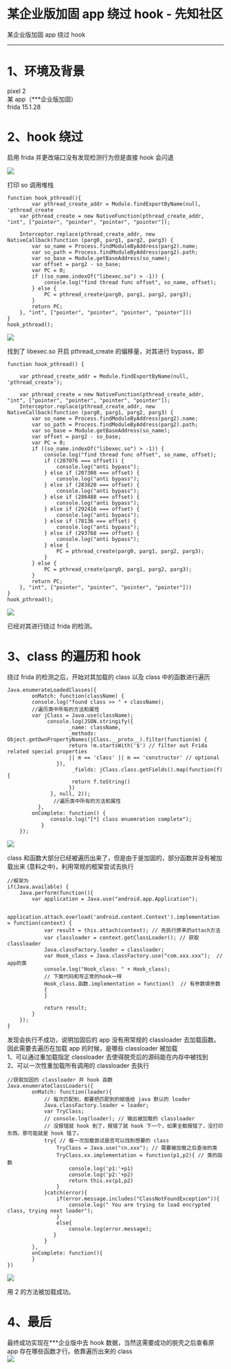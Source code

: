 

# 某企业版加固 app 绕过 hook - 先知社区

某企业版加固 app 绕过 hook

- - -

# 1、环境及背景

pixel 2  
某 app（\*\*\*企业版加固）  
frida 15.1.28

# 2、hook 绕过

启用 frida 并更改端口没有发现检测行为但是直接 hook 会闪退

[![](assets/1704273649-1682f4875d2b03bffdf91439e707b757.png)](https://xzfile.aliyuncs.com/media/upload/picture/20240102095217-8f4ce638-a911-1.png)

打印 so 调用堆栈

```plain
function hook_pthread(){
        var pthread_create_addr = Module.findExportByName(null, 'pthread_create
    var pthread_create = new NativeFunction(pthread_create_addr, "int", ["pointer", "pointer", "pointer", "pointer"]);

    Interceptor.replace(pthread_create_addr, new NativeCallback(function (parg0, parg1, parg2, parg3) {
        var so_name = Process.findModuleByAddress(parg2).name;
        var so_path = Process.findModuleByAddress(parg2).path;
        var so_base = Module.getBaseAddress(so_name);
        var offset = parg2 - so_base;
        var PC = 0;
        if ((so_name.indexOf("libexec.so") > -1)) {
            console.log("find thread func offset", so_name, offset);
        } else {
            PC = pthread_create(parg0, parg1, parg2, parg3);
        }
        return PC;
    }, "int", ["pointer", "pointer", "pointer", "pointer"]))
}
hook_pthread();
```

[![](assets/1704273649-c8712bb5474d7d2d45339357fe9c40b6.png)](https://xzfile.aliyuncs.com/media/upload/picture/20240102095252-a3edb824-a911-1.png)

找到了 libexec.so 开启 pthread\_create 的偏移量，对其进行 bypass，即

```plain
function hook_pthread() {

    var pthread_create_addr = Module.findExportByName(null, 'pthread_create');

    var pthread_create = new NativeFunction(pthread_create_addr, "int", ["pointer", "pointer", "pointer", "pointer"]);
    Interceptor.replace(pthread_create_addr, new NativeCallback(function (parg0, parg1, parg2, parg3) {
        var so_name = Process.findModuleByAddress(parg2).name;
        var so_path = Process.findModuleByAddress(parg2).path;
        var so_base = Module.getBaseAddress(so_name);
        var offset = parg2 - so_base;
        var PC = 0;
        if ((so_name.indexOf("libexec.so") > -1)) {
            console.log("find thread func offset", so_name, offset);
            if ((207076 === offset)) {
                console.log("anti bypass");
            } else if (207308 === offset) {
                console.log("anti bypass");
            } else if (283820 === offset) {
                console.log("anti bypass");
            } else if (286488 === offset) {
                console.log("anti bypass");
            } else if (292416 === offset) {
                console.log("anti bypass");
            } else if (78136 === offset) {
                console.log("anti bypass");
            } else if (293768 === offset) {
                console.log("anti bypass");
            } else {
                PC = pthread_create(parg0, parg1, parg2, parg3);
            }
        } else {
            PC = pthread_create(parg0, parg1, parg2, parg3);
        }
        return PC;
    }, "int", ["pointer", "pointer", "pointer", "pointer"]))
}
hook_pthread();
```

[![](assets/1704273649-a087844293e3cb09628dff7c170c2c10.png)](https://xzfile.aliyuncs.com/media/upload/picture/20240102095314-b129f6ba-a911-1.png)

已经对其进行绕过 frida 的检测。

# 3、class 的遍历和 hook

绕过 frida 的检测之后，开始对其加载的 class 以及 class 中的函数进行遍历

```plain
Java.enumerateLoadedClasses({
        onMatch: function(className) {
        console.log("found class >> " + className);
        //遍历类中所有的方法和属性
        var jClass = Java.use(className);
             console.log(JSON.stringify({
                    _name: className,
                    _methods: Object.getOwnPropertyNames(jClass.__proto__).filter(function(m) {
                    return !m.startsWith('$') // filter out Frida related special properties
                    || m == 'class' || m == 'constructor' // optional
                }), 
                     _fields: jClass.class.getFields().map(function(f) {
                     return f.toString()
                    })
              }, null, 2));
               //遍历类中所有的方法和属性
          },
        onComplete: function() {
              console.log("[*] class enuemration complete");
           }
    });
```

[![](assets/1704273649-9cba9ddd3e1660fe1133423d9536f6b1.png)](https://xzfile.aliyuncs.com/media/upload/picture/20240102095513-f82c9504-a911-1.png)

class 和函数大部分已经被遍历出来了，但是由于是加固的，部分函数并没有被加载出来 (意料之中)，利用常规的框架尝试去执行

```plain
//框架为
if(Java.available) {
    Java.perform(function(){
        var application = Java.use("android.app.Application");

        application.attach.overload('android.content.Context').implementation = function(context) {
            var result = this.attach(context); // 先执行原来的attach方法
            var classloader = context.getClassLoader(); // 获取classloader
            Java.classFactory.loader = classloader;
            var Hook_class = Java.classFactory.use("com.xxx.xxx");  // app的类
            console.log("Hook_class: " + Hook_class);
            // 下面代码和写正常的hook一样
            Hook_class.函数.implementation = function()  // 有参数填参数
            {
            }

            return result;
        }
    });
}
```

发现会执行不成功，说明加固后的 app 没有用常规的 classloader 去加载函数。因此需要去遍历在加载 app 的时候，是哪些 classloader 被加载  
1、可以通过重加载指定 classloader 去使得脱壳后的源码能在内存中被找到  
2、可以一次性重加载所有调用的 classloader 去执行

```plain
//获取加固的 classloader 并 hook 函数
Java.enumerateClassLoaders({
        onMatch: function(loader){
            // 每次匹配到，都要把匹配到的赋值给 java 默认的 loader
            Java.classFactory.loader = loader;
            var TryClass;
            // console.log(loader); // 输出被加载的 classloader
            // 没报错就 hook 到了，报错了就 hook 下一个，如果全都报错了，没打印东西，那可能就是 hook 错了。
            try{ // 每一次加载尝试是否可以找到想要的 class
                TryClass = Java.use("cn.xxx"); // 需要被加载之后查询的类
                TryClass.xx.implementation = function(p1,p2){ // 类的函数
                    console.log('p1:'+p1)
                    console.log('p2:'+p2)
                    return this.xx(p1,p2)
                }
            }catch(error){
                if(error.message.includes("ClassNotFoundException")){
                    console.log(" You are trying to load encrypted class, trying next loader");
                }
                else{
                    console.log(error.message);
               }
            }
        },
        onComplete: function(){
        }
})
```

[![](assets/1704273649-86af9551860fecd2e37c6c6931118932.png)](https://xzfile.aliyuncs.com/media/upload/picture/20240102095531-02ee8f06-a912-1.png)

用 2 的方法被加载成功。

# 4、最后

最终成功实现在\*\*\*企业版中去 hook 数据，当然这需要成功的脱壳之后查看原 app 存在哪些函数才行。依靠遍历出来的 class  
[![](assets/1704273649-cd18ef8ec8a09d36adea414c987a3b8c.png)](https://xzfile.aliyuncs.com/media/upload/picture/20240102095540-08117e3a-a912-1.png)
